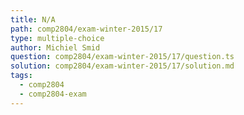 ```yaml
---
title: N/A
path: comp2804/exam-winter-2015/17
type: multiple-choice
author: Michiel Smid
question: comp2804/exam-winter-2015/17/question.ts
solution: comp2804/exam-winter-2015/17/solution.md
tags:
  - comp2804
  - comp2804-exam
---
```

